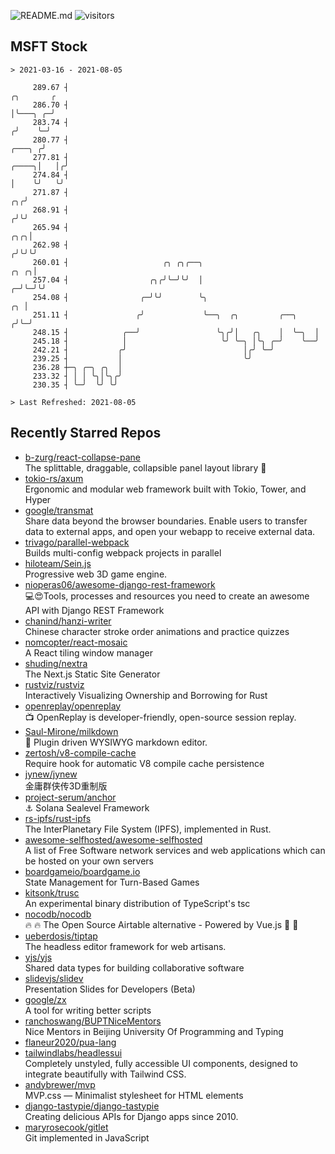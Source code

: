 ![README.md](https://github.com/Gerhut/Gerhut/workflows/README.md/badge.svg)
![visitors](https://visitors.vercel.app/Gerhut/Gerhut?token=8cf69d1f6813d272ef062726b6070c9be4ff72038cfe5a7ded7384a8da65d866)

## MSFT Stock

```
> 2021-03-16 - 2021-08-05

     289.67 ┤                                                                                         ╭╮       ╭ 
     286.70 ┤                                                                                         │╰───╮ ╭─╯ 
     283.74 ┤                                                                                        ╭╯    ╰─╯   
     280.77 ┤                                                                                 ╭───╮ ╭╯           
     277.81 ┤                                                                           ╭────╮│   │╭╯            
     274.84 ┤                                                                           │    ╰╯   ╰╯             
     271.87 ┤                                                                        ╭╮╭╯                        
     268.91 ┤                                                                       ╭╯╰╯                         
     265.94 ┤                                                                   ╭╮╭╮│                            
     262.98 ┤                                                                  ╭╯╰╯╰╯                            
     260.01 ┤                     ╭╮ ╭╮╭──╮                               ╭╮ ╭╮│                                 
     257.04 ┤                  ╭╮╭╯╰─╯╰╯  │                             ╭─╯╰─╯╰╯                                 
     254.08 ┤                ╭─╯╰╯        ╰╮                         ╭╮ │                                        
     251.11 ┤               ╭╯             ╰──╮  ╭╮         ╭──╮    ╭╯╰─╯                                        
     248.15 ┤            ╭──╯                 ╰╮╭╯│   ╭╮    │  ╰─╮  │                                            
     245.18 ┤            │                     ╰╯ ╰─╮ │╰╮ ╭─╯    ╰──╯                                            
     242.21 ┤           ╭╯                          │╭╯ ╰─╯                                                      
     239.25 ┤           │                           ╰╯                                                           
     236.28 ┼─╮ ╭─╮ ╭╮  │                                                                                        
     233.32 ┤ │ │ ╰╮│╰╮╭╯                                                                                        
     230.35 ┤ ╰─╯  ╰╯ ╰╯                                                                                         

> Last Refreshed: 2021-08-05
```

## Recently Starred Repos

- [b-zurg/react-collapse-pane](https://github.com/b-zurg/react-collapse-pane)  
  The splittable, draggable, collapsible panel layout library 🎉
- [tokio-rs/axum](https://github.com/tokio-rs/axum)  
  Ergonomic and modular web framework built with Tokio, Tower, and Hyper
- [google/transmat](https://github.com/google/transmat)  
  Share data beyond the browser boundaries. Enable users to transfer data to external apps, and open your webapp to receive external data.
- [trivago/parallel-webpack](https://github.com/trivago/parallel-webpack)  
  Builds multi-config webpack projects in parallel
- [hiloteam/Sein.js](https://github.com/hiloteam/Sein.js)  
  Progressive web 3D game engine.
- [nioperas06/awesome-django-rest-framework](https://github.com/nioperas06/awesome-django-rest-framework)  
   💻😍Tools, processes and resources you need to create an awesome API with Django REST Framework
- [chanind/hanzi-writer](https://github.com/chanind/hanzi-writer)  
  Chinese character stroke order animations and practice quizzes
- [nomcopter/react-mosaic](https://github.com/nomcopter/react-mosaic)  
  A React tiling window manager
- [shuding/nextra](https://github.com/shuding/nextra)  
  The Next.js Static Site Generator
- [rustviz/rustviz](https://github.com/rustviz/rustviz)  
  Interactively Visualizing Ownership and Borrowing for Rust
- [openreplay/openreplay](https://github.com/openreplay/openreplay)  
  :tv: OpenReplay is developer-friendly, open-source session replay.
- [Saul-Mirone/milkdown](https://github.com/Saul-Mirone/milkdown)  
  🍼 Plugin driven WYSIWYG  markdown editor.
- [zertosh/v8-compile-cache](https://github.com/zertosh/v8-compile-cache)  
  Require hook for automatic V8 compile cache persistence
- [jynew/jynew](https://github.com/jynew/jynew)  
  金庸群侠传3D重制版
- [project-serum/anchor](https://github.com/project-serum/anchor)  
  ⚓ Solana Sealevel Framework
- [rs-ipfs/rust-ipfs](https://github.com/rs-ipfs/rust-ipfs)  
  The InterPlanetary File System (IPFS), implemented in Rust.
- [awesome-selfhosted/awesome-selfhosted](https://github.com/awesome-selfhosted/awesome-selfhosted)  
  A list of Free Software network services and web applications which can be hosted on your own servers
- [boardgameio/boardgame.io](https://github.com/boardgameio/boardgame.io)  
  State Management for Turn-Based Games
- [kitsonk/trusc](https://github.com/kitsonk/trusc)  
  An experimental binary distribution of TypeScript's tsc
- [nocodb/nocodb](https://github.com/nocodb/nocodb)  
  🔥 🔥  The Open Source Airtable alternative  - Powered by Vue.js 🚀 🚀  
- [ueberdosis/tiptap](https://github.com/ueberdosis/tiptap)  
  The headless editor framework for web artisans.
- [yjs/yjs](https://github.com/yjs/yjs)  
  Shared data types for building collaborative software
- [slidevjs/slidev](https://github.com/slidevjs/slidev)  
  Presentation Slides for Developers (Beta)
- [google/zx](https://github.com/google/zx)  
  A tool for writing better scripts
- [ranchoswang/BUPTNiceMentors](https://github.com/ranchoswang/BUPTNiceMentors)  
  Nice Mentors in Beijing University Of Programming and Typing 
- [flaneur2020/pua-lang](https://github.com/flaneur2020/pua-lang)  
- [tailwindlabs/headlessui](https://github.com/tailwindlabs/headlessui)  
  Completely unstyled, fully accessible UI components, designed to integrate beautifully with Tailwind CSS.
- [andybrewer/mvp](https://github.com/andybrewer/mvp)  
  MVP.css — Minimalist stylesheet for HTML elements
- [django-tastypie/django-tastypie](https://github.com/django-tastypie/django-tastypie)  
  Creating delicious APIs for Django apps since 2010.
- [maryrosecook/gitlet](https://github.com/maryrosecook/gitlet)  
  Git implemented in JavaScript
